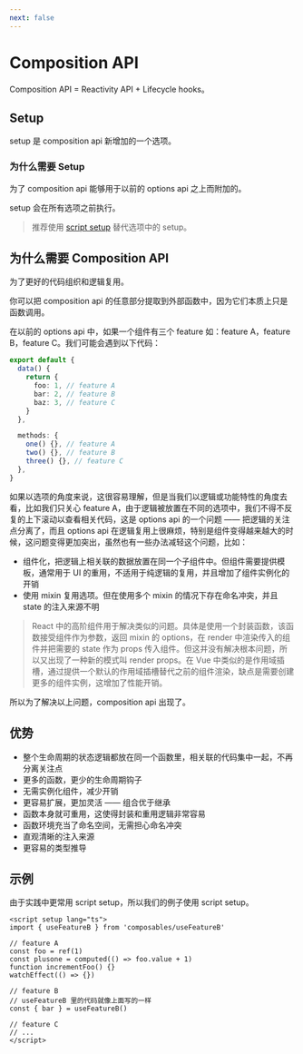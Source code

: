 ```yaml
---
next: false
---
```


# Composition API

Composition API = Reactivity API + Lifecycle hooks。

## Setup

setup 是 composition api 新增加的一个选项。

### 为什么需要 Setup

为了 composition api 能够用于以前的 options api 之上而附加的。

setup 会在所有选项之前执行。

> 推荐使用 [script setup](https://cn.vuejs.org/api/sfc-script-setup.html#basic-syntax) 替代选项中的 setup。

## 为什么需要 Composition API

为了更好的代码组织和逻辑复用。

你可以把 composition api 的任意部分提取到外部函数中，因为它们本质上只是函数调用。

在以前的 options api 中，如果一个组件有三个 feature 如：feature A，feature B，feature C。我们可能会遇到以下代码：

```ts
export default {
  data() {
    return {
      foo: 1, // feature A
      bar: 2, // feature B
      baz: 3, // feature C
    }
  },

  methods: {
    one() {}, // feature A
    two() {}, // feature B
    three() {}, // feature C
  },
}
```

如果以选项的角度来说，这很容易理解，但是当我们以逻辑或功能特性的角度去看，比如我们只关心 feature A，由于逻辑被放置在不同的选项中，我们不得不反复的上下滚动以查看相关代码，这是 options api 的一个问题 —— 把逻辑的关注点分离了，而且 options api 在逻辑复用上很麻烦，特别是组件变得越来越大的时候，这问题变得更加突出，虽然也有一些办法减轻这个问题，比如：

- 组件化，把逻辑上相关联的数据放置在同一个子组件中。但组件需要提供模板，通常用于 UI 的重用，不适用于纯逻辑的复用，并且增加了组件实例化的开销
- 使用 mixin 复用选项。但在使用多个 mixin 的情况下存在命名冲突，并且 state 的注入来源不明

> React 中的高阶组件用于解决类似的问题。具体是使用一个封装函数，该函数接受组件作为参数，返回 mixin 的 options，在 render 中渲染传入的组件并把需要的 state 作为 props 传入组件。但这并没有解决根本问题，所以又出现了一种新的模式叫 render props。在 Vue 中类似的是作用域插槽，通过提供一个默认的作用域插槽替代之前的组件渲染，缺点是需要创建更多的组件实例，这增加了性能开销。

所以为了解决以上问题，composition api 出现了。

## 优势

- 整个生命周期的状态逻辑都放在同一个函数里，相关联的代码集中一起，不再分离关注点
- 更多的函数，更少的生命周期钩子
- 无需实例化组件，减少开销
- 更容易扩展，更加灵活 —— 组合优于继承
- 函数本身就可重用，这使得封装和重用逻辑非常容易
- 函数环境充当了命名空间，无需担心命名冲突
- 直观清晰的注入来源
- 更容易的类型推导

## 示例

由于实践中更常用 script setup，所以我们的例子使用 script setup。

```vue
<script setup lang="ts">
import { useFeatureB } from 'composables/useFeatureB'

// feature A
const foo = ref(1)
const plusone = computed(() => foo.value + 1)
function incrementFoo() {}
watchEffect(() => {})

// feature B
// useFeatureB 里的代码就像上面写的一样
const { bar } = useFeatureB()

// feature C
// ...
</script>
```
